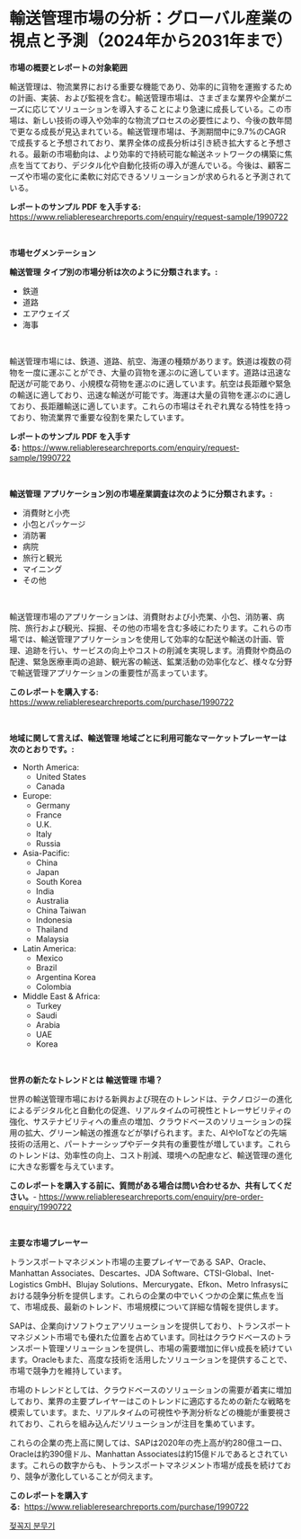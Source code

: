 <p><h1>輸送管理市場の分析：グローバル産業の視点と予測（2024年から2031年まで）</h1></p><p><strong>市場の概要とレポートの対象範囲</strong></p>
<p><p>輸送管理は、物流業界における重要な機能であり、効率的に貨物を運搬するための計画、実装、および監視を含む。輸送管理市場は、さまざまな業界や企業がニーズに応じてソリューションを導入することにより急速に成長している。この市場は、新しい技術の導入や効率的な物流プロセスの必要性により、今後の数年間で更なる成長が見込まれている。輸送管理市場は、予測期間中に9.7%のCAGRで成長すると予想されており、業界全体の成長分析は引き続き拡大すると予想される。最新の市場動向は、より効率的で持続可能な輸送ネットワークの構築に焦点を当てており、デジタル化や自動化技術の導入が進んでいる。今後は、顧客ニーズや市場の変化に柔軟に対応できるソリューションが求められると予測されている。</p></p>
<p><strong>レポートのサンプル PDF を入手する:</strong> <a href="https://www.reliableresearchreports.com/enquiry/request-sample/1990722">https://www.reliableresearchreports.com/enquiry/request-sample/1990722</a></p>
<p>&nbsp;</p>
<p><strong>市場セグメンテーション</strong></p>
<p><strong>輸送管理 タイプ別の市場分析は次のように分類されます。:</strong></p>
<p><ul><li>鉄道</li><li>道路</li><li>エアウェイズ</li><li>海事</li></ul></p>
<p>&nbsp;</p>
<p><p>輸送管理市場には、鉄道、道路、航空、海運の種類があります。鉄道は複数の荷物を一度に運ぶことができ、大量の貨物を運ぶのに適しています。道路は迅速な配送が可能であり、小規模な荷物を運ぶのに適しています。航空は長距離や緊急の輸送に適しており、迅速な輸送が可能です。海運は大量の貨物を運ぶのに適しており、長距離輸送に適しています。これらの市場はそれぞれ異なる特性を持っており、物流業界で重要な役割を果たしています。</p></p>
<p><strong>レポートのサンプル PDF を入手する:</strong>&nbsp;<a href="https://www.reliableresearchreports.com/enquiry/request-sample/1990722">https://www.reliableresearchreports.com/enquiry/request-sample/1990722</a></p>
<p>&nbsp;</p>
<p><strong> 輸送管理 アプリケーション別の市場産業調査は次のように分類されます。:</strong></p>
<p><ul><li>消費財と小売</li><li>小包とパッケージ</li><li>消防署</li><li>病院</li><li>旅行と観光</li><li>マイニング</li><li>その他</li></ul></p>
<p>&nbsp;</p>
<p><p>輸送管理市場のアプリケーションは、消費財および小売業、小包、消防署、病院、旅行および観光、採掘、その他の市場を含む多岐にわたります。これらの市場では、輸送管理アプリケーションを使用して効率的な配送や輸送の計画、管理、追跡を行い、サービスの向上やコストの削減を実現します。消費財や商品の配達、緊急医療車両の追跡、観光客の輸送、鉱業活動の効率化など、様々な分野で輸送管理アプリケーションの重要性が高まっています。</p></p>
<p><strong>このレポートを購入する:</strong>&nbsp; <a href="https://www.reliableresearchreports.com/purchase/1990722">https://www.reliableresearchreports.com/purchase/1990722</a></p>
<p>&nbsp;</p>
<p><strong>地域に関して言えば、輸送管理 地域ごとに利用可能なマーケットプレーヤーは次のとおりです。:</strong></p>
<p><ul>
    <li>
        North America:
        <ul>
            <li>United States</li>
            <li>Canada</li>
        </ul>
    </li>
    <li>
        Europe:
        <ul>
            <li>Germany</li>
            <li>France</li>
            <li>U.K.</li>
            <li>Italy</li>
            <li>Russia</li>
        </ul>
    </li>
    <li>
        Asia-Pacific:
        <ul>
            <li>China</li>
            <li>Japan</li>
            <li>South Korea</li>
            <li>India</li>
            <li>Australia</li>
            <li>China Taiwan</li>
            <li>Indonesia</li>
            <li>Thailand</li>
            <li>Malaysia</li>
        </ul>
    </li>
    <li>
        Latin America:
        <ul>
            <li>Mexico</li>
            <li>Brazil</li>
            <li>Argentina Korea</li>
            <li>Colombia</li>
        </ul>
    </li>
    <li>
        Middle East & Africa:
        <ul>
            <li>Turkey</li>
            <li>Saudi</li>
            <li>Arabia</li>
            <li>UAE</li>
            <li>Korea</li>
        </ul>
    </li>
    </ul></p>
<p>&nbsp;</p>
<p><strong>世界の新たなトレンドとは 輸送管理 市場？</strong></p>
<p><p>世界の輸送管理市場における新興および現在のトレンドは、テクノロジーの進化によるデジタル化と自動化の促進、リアルタイムの可視性とトレーサビリティの強化、サステナビリティへの重点の増加、クラウドベースのソリューションの採用の拡大、グリーン輸送の推進などが挙げられます。また、AIやIoTなどの先端技術の活用と、パートナーシップやデータ共有の重要性が増しています。これらのトレンドは、効率性の向上、コスト削減、環境への配慮など、輸送管理の進化に大きな影響を与えています。</p></p>
<p><strong>このレポートを購入する前に、質問がある場合は問い合わせるか、共有してください。</strong>- <a href="https://www.reliableresearchreports.com/enquiry/pre-order-enquiry/1990722">https://www.reliableresearchreports.com/enquiry/pre-order-enquiry/1990722</a></p>
<p>&nbsp;</p>
<p><strong>主要な市場プレーヤー</strong></p>
<p><p>トランスポートマネジメント市場の主要プレイヤーである SAP、Oracle、Manhattan Associates、Descartes、JDA Software、CTSI-Global、Inet-Logistics GmbH、Blujay Solutions、Mercurygate、Efkon、Metro Infrasysにおける競争分析を提供します。これらの企業の中でいくつかの企業に焦点を当て、市場成長、最新のトレンド、市場規模について詳細な情報を提供します。</p><p>SAPは、企業向けソフトウェアソリューションを提供しており、トランスポートマネジメント市場でも優れた位置を占めています。同社はクラウドベースのトランスポート管理ソリューションを提供し、市場の需要増加に伴い成長を続けています。Oracleもまた、高度な技術を活用したソリューションを提供することで、市場で競争力を維持しています。</p><p>市場のトレンドとしては、クラウドベースのソリューションの需要が着実に増加しており、業界の主要プレイヤーはこのトレンドに適応するための新たな戦略を模索しています。また、リアルタイムの可視性や予測分析などの機能が重要視されており、これらを組み込んだソリューションが注目を集めています。</p><p>これらの企業の売上高に関しては、SAPは2020年の売上高が約280億ユーロ、Oracleは約390億ドル、Manhattan Associatesは約15億ドルであるとされています。これらの数字からも、トランスポートマネジメント市場が成長を続けており、競争が激化していることが伺えます。</p></p>
<p><strong>このレポートを購入する:</strong>&nbsp;&nbsp;<a href="https://www.reliableresearchreports.com/purchase/1990722">https://www.reliableresearchreports.com/purchase/1990722</a></p>
<p><p><a href="https://github.com/rsg307664904/Market-Research-Report-List-1/blob/main/72922777579.md">젖꼭지 분무기</a></p></p>